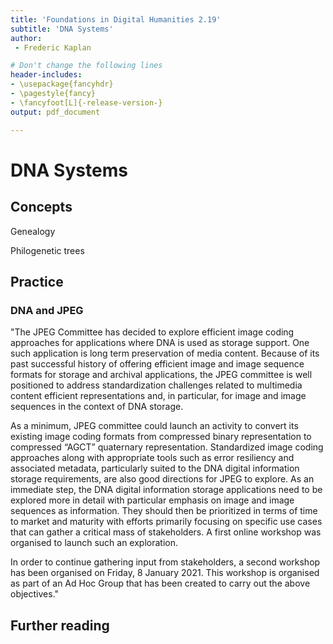 ```yaml
---
title: 'Foundations in Digital Humanities 2.19'
subtitle: 'DNA Systems'
author:
 - Frederic Kaplan

# Don't change the following lines
header-includes:
- \usepackage{fancyhdr}
- \pagestyle{fancy}
- \fancyfoot[L]{-release-version-}
output: pdf_document

---
```


# DNA Systems

## Concepts

Genealogy

Philogenetic trees

## Practice

### DNA and JPEG

"The JPEG Committee has decided to explore efficient image coding approaches for applications where DNA is used as storage support. One such application is long term preservation of media content. Because of its past successful history of offering efficient image and image sequence formats for storage and archival applications, the JPEG committee is well positioned to address standardization challenges related to multimedia content efficient representations and, in particular, for image and image sequences in the context of DNA storage.

As a minimum, JPEG committee could launch an activity to convert its existing image coding formats from compressed binary representation to compressed “AGCT” quaternary representation. Standardized image coding approaches along with appropriate tools such as error resiliency and associated metadata, particularly suited to the DNA digital information storage requirements, are also good directions for JPEG to explore. As an immediate step, the DNA digital information storage applications need to be explored more in detail with particular emphasis on image and image sequences as information. They should then be prioritized in terms of time to market and maturity with efforts primarily focusing on specific use cases that can gather a critical mass of stakeholders. A first online workshop was organised to launch such an exploration.

In order to continue gathering input from stakeholders, a second workshop has been organised on Friday, 8 January 2021. This workshop is organised as part of an Ad Hoc Group that has been created to carry out the above objectives."

## Further reading



